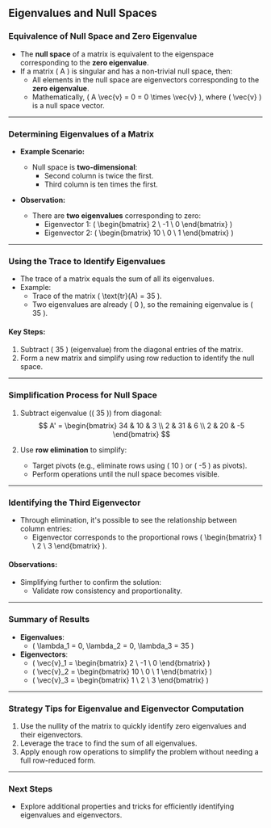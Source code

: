 ## Eigenvalues and Null Spaces

### Equivalence of Null Space and Zero Eigenvalue
- The **null space** of a matrix is equivalent to the eigenspace corresponding to the **zero eigenvalue**.
- If a matrix \( A \) is singular and has a non-trivial null space, then:
  - All elements in the null space are eigenvectors corresponding to the **zero eigenvalue**.
  - Mathematically, \( A \vec{v} = 0 = 0 \times \vec{v} \), where \( \vec{v} \) is a null space vector.

---

### Determining Eigenvalues of a Matrix
- **Example Scenario:**
  - Null space is **two-dimensional**:
    - Second column is twice the first.
    - Third column is ten times the first.

- **Observation:**
  - There are **two eigenvalues** corresponding to zero:
    - Eigenvector 1: \( \begin{bmatrix} 2 \\ -1 \\ 0 \end{bmatrix} \)
    - Eigenvector 2: \( \begin{bmatrix} 10 \\ 0 \\ 1 \end{bmatrix} \)

---

### Using the Trace to Identify Eigenvalues
- The trace of a matrix equals the sum of all its eigenvalues.
- Example:
  - Trace of the matrix \( \text{tr}(A) = 35 \).
  - Two eigenvalues are already \( 0 \), so the remaining eigenvalue is \( 35 \).

#### Key Steps:
1. Subtract \( 35 \) (eigenvalue) from the diagonal entries of the matrix.
2. Form a new matrix and simplify using row reduction to identify the null space.

---

### Simplification Process for Null Space
1. Subtract eigenvalue (\( 35 \)) from diagonal:
   $$
   A' =
   \begin{bmatrix}
   34 & 10 & 3 \\
   2 & 31 & 6 \\
   2 & 20 & -5
   \end{bmatrix}
   $$

2. Use **row elimination** to simplify:
   - Target pivots (e.g., eliminate rows using \( 10 \) or \( -5 \) as pivots).
   - Perform operations until the null space becomes visible.

---

### Identifying the Third Eigenvector
- Through elimination, it's possible to see the relationship between column entries:
  - Eigenvector corresponds to the proportional rows \( \begin{bmatrix} 1 \\ 2 \\ 3 \end{bmatrix} \).

#### Observations:
- Simplifying further to confirm the solution:
  - Validate row consistency and proportionality.

---

### Summary of Results
- **Eigenvalues**:
  - \( \lambda_1 = 0, \lambda_2 = 0, \lambda_3 = 35 \)
- **Eigenvectors**:
  - \( \vec{v}_1 = \begin{bmatrix} 2 \\ -1 \\ 0 \end{bmatrix} \)
  - \( \vec{v}_2 = \begin{bmatrix} 10 \\ 0 \\ 1 \end{bmatrix} \)
  - \( \vec{v}_3 = \begin{bmatrix} 1 \\ 2 \\ 3 \end{bmatrix} \)

---

### Strategy Tips for Eigenvalue and Eigenvector Computation
1. Use the nullity of the matrix to quickly identify zero eigenvalues and their eigenvectors.
2. Leverage the trace to find the sum of all eigenvalues.
3. Apply enough row operations to simplify the problem without needing a full row-reduced form.

---

### Next Steps
- Explore additional properties and tricks for efficiently identifying eigenvalues and eigenvectors.